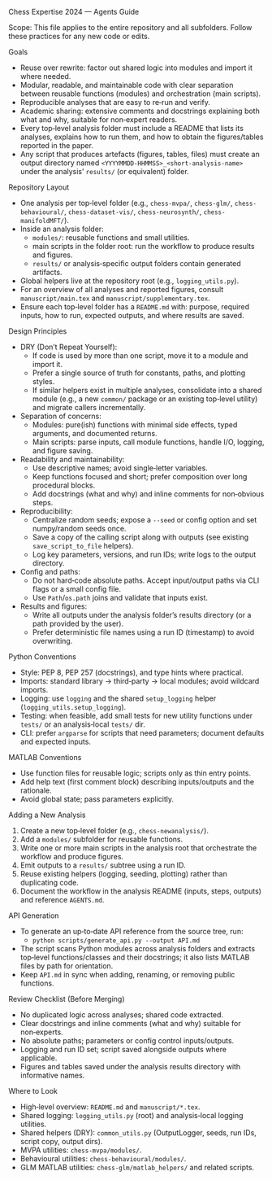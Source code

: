 Chess Expertise 2024 — Agents Guide

Scope: This file applies to the entire repository and all subfolders. Follow these practices for any new code or edits.

Goals
- Reuse over rewrite: factor out shared logic into modules and import it where needed.
- Modular, readable, and maintainable code with clear separation between reusable functions (modules) and orchestration (main scripts).
- Reproducible analyses that are easy to re‑run and verify.
- Academic sharing: extensive comments and docstrings explaining both what and why, suitable for non‑expert readers.
 - Every top‑level analysis folder must include a README that lists its analyses, explains how to run them, and how to obtain the figures/tables reported in the paper.
 - Any script that produces artefacts (figures, tables, files) must create an output directory named `<YYYYMMDD-HHMMSS>_<short-analysis-name>` under the analysis’ `results/` (or equivalent) folder.

Repository Layout
- One analysis per top‑level folder (e.g., `chess-mvpa/`, `chess-glm/`, `chess-behavioural/`, `chess-dataset-vis/`, `chess-neurosynth/`, `chess-manifoldMFT/`).
- Inside an analysis folder:
  - `modules/`: reusable functions and small utilities.
  - main scripts in the folder root: run the workflow to produce results and figures.
  - `results/` or analysis‑specific output folders contain generated artifacts.
- Global helpers live at the repository root (e.g., `logging_utils.py`).
- For an overview of all analyses and reported figures, consult `manuscript/main.tex` and `manuscript/supplementary.tex`.
 - Ensure each top‑level folder has a `README.md` with: purpose, required inputs, how to run, expected outputs, and where results are saved.

Design Principles
- DRY (Don’t Repeat Yourself):
  - If code is used by more than one script, move it to a module and import it.
  - Prefer a single source of truth for constants, paths, and plotting styles.
  - If similar helpers exist in multiple analyses, consolidate into a shared module (e.g., a new `common/` package or an existing top‑level utility) and migrate callers incrementally.
- Separation of concerns:
  - Modules: pure(ish) functions with minimal side effects, typed arguments, and documented returns.
  - Main scripts: parse inputs, call module functions, handle I/O, logging, and figure saving.
- Readability and maintainability:
  - Use descriptive names; avoid single‑letter variables.
  - Keep functions focused and short; prefer composition over long procedural blocks.
  - Add docstrings (what and why) and inline comments for non‑obvious steps.
- Reproducibility:
  - Centralize random seeds; expose a `--seed` or config option and set numpy/random seeds once.
  - Save a copy of the calling script along with outputs (see existing `save_script_to_file` helpers).
  - Log key parameters, versions, and run IDs; write logs to the output directory.
- Config and paths:
  - Do not hard‑code absolute paths. Accept input/output paths via CLI flags or a small config file.
  - Use `Path`/`os.path` joins and validate that inputs exist.
- Results and figures:
  - Write all outputs under the analysis folder’s results directory (or a path provided by the user).
  - Prefer deterministic file names using a run ID (timestamp) to avoid overwriting.

Python Conventions
- Style: PEP 8, PEP 257 (docstrings), and type hints where practical.
- Imports: standard library → third‑party → local modules; avoid wildcard imports.
- Logging: use `logging` and the shared `setup_logging` helper (`logging_utils.setup_logging`).
- Testing: when feasible, add small tests for new utility functions under `tests/` or an analysis‑local `tests/` dir.
- CLI: prefer `argparse` for scripts that need parameters; document defaults and expected inputs.

MATLAB Conventions
- Use function files for reusable logic; scripts only as thin entry points.
- Add help text (first comment block) describing inputs/outputs and the rationale.
- Avoid global state; pass parameters explicitly.

Adding a New Analysis
1) Create a new top‑level folder (e.g., `chess-newanalysis/`).
2) Add a `modules/` subfolder for reusable functions.
3) Write one or more main scripts in the analysis root that orchestrate the workflow and produce figures.
4) Emit outputs to a `results/` subtree using a run ID.
5) Reuse existing helpers (logging, seeding, plotting) rather than duplicating code.
6) Document the workflow in the analysis README (inputs, steps, outputs) and reference `AGENTS.md`.

API Generation
- To generate an up‑to‑date API reference from the source tree, run:
  - `python scripts/generate_api.py --output API.md`
- The script scans Python modules across analysis folders and extracts top‑level functions/classes and their docstrings; it also lists MATLAB files by path for orientation.
- Keep `API.md` in sync when adding, renaming, or removing public functions.

Review Checklist (Before Merging)
- No duplicated logic across analyses; shared code extracted.
- Clear docstrings and inline comments (what and why) suitable for non‑experts.
- No absolute paths; parameters or config control inputs/outputs.
- Logging and run ID set; script saved alongside outputs where applicable.
- Figures and tables saved under the analysis results directory with informative names.

Where to Look
- High‑level overview: `README.md` and `manuscript/*.tex`.
- Shared logging: `logging_utils.py` (root) and analysis‑local logging utilities.
- Shared helpers (DRY): `common_utils.py` (OutputLogger, seeds, run IDs, script copy, output dirs).
- MVPA utilities: `chess-mvpa/modules/`.
- Behavioural utilities: `chess-behavioural/modules/`.
- GLM MATLAB utilities: `chess-glm/matlab_helpers/` and related scripts.
